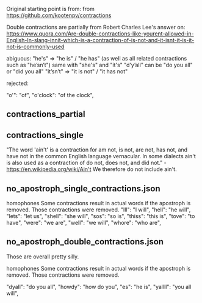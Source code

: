 
Original starting point is from:
from https://github.com/kootenpv/contractions

Double contractions are partially from
Robert Charles Lee's answer on:
https://www.quora.com/Are-double-contractions-like-yourent-allowed-in-English-In-slang-innit-which-is-a-contraction-of-is-not-and-it-isnt-it-is-it-not-is-commonly-used


abiguous:
"he's" => "he is" / "he has"   (as well as all related contractions such as "he’sn’t")
same with "she's" and "it's"
"d’y’all" can be "do you all" or "did you all"
"it’sn’t" => "it is not" / "it has not"

rejected:

"o'": "of",
"o'clock": "of the clock",

## contractions_partial

## contractions_single
"The word 'ain't' is a contraction for am not, is not, are not, has not, and have not in the common English language vernacular. In some dialects ain't is also used as a contraction of do not, does not, and did not." - https://en.wikipedia.org/wiki/Ain't
We therefore do not include ain't.

## no_apostroph_single_contractions.json

homophones
Some contractions result in actual words if the apostroph is removed.
Those contractions were removed.
"Ill": "I will",
"hell": "he will",
"lets": "let us",
"shell": "she will",
"sos": "so is",
"thiss": "this is",
"tove": "to have",
"were": "we are",
"well": "we will",
"whore": "who are",

## no_apostroph_double_contractions.json

Those are overall pretty silly.

homophones
Some contractions result in actual words if the apostroph is removed.
Those contractions were removed.

"dyall": "do you all",
"howdy": "how do you",
"es": "he is",
"yallll": "you all will",
